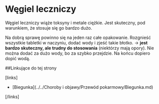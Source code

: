 # Węgiel leczniczy

Węgiel leczniczy wiąże toksyny i metale ciężkie. Jest skuteczny, pod warunkiem, że stosuje się go bardzo dużo. 

Na dobrą sprawę powinno się na jeden raz całe opakowanie. Rozgnieść wszystkie tabletki w naczyniu, dodać wody i zjeść takie błotko. → **jest bardzo skuteczny, ale trudny do stosowania** (niektórzy mają opory). Nie można dodać za dużo wody, bo
za szybko przejdzie. Na końcu dopiero dopić wodą.



##Linkujące do tej strony

[links]

- [Biegunka](../../Choroby i objawy/Przewód pokarmowy/Biegunka.md)


[/links]











